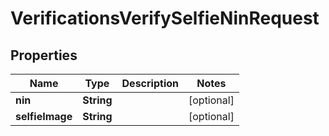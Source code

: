 

# VerificationsVerifySelfieNinRequest


## Properties

| Name | Type | Description | Notes |
|------------ | ------------- | ------------- | -------------|
|**nin** | **String** |  |  [optional] |
|**selfieImage** | **String** |  |  [optional] |



